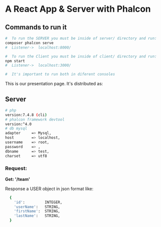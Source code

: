 # A React App & Server with Phalcon

## Commands to run it
``` bash
#  To run the SERVER you must be inside of server/ directory and run:
composer phalcon serve
#  Listener->  localhost:8000/

#  To run the Client you must be inside of client/ directory and run:
npm start
#  Listener->  localhost:3000/

#  It's important to run both in diferent consoles
```

This is our presentation page. It's distributed as:

## Server

``` bash
# php
version:7.4.8 (cli)
# phalcon framework devtool
version:^4.0
# db mysql
adapter     => Mysql,
host        => localhost,
username    => root,
password    => ,
dbname      => test,
charset     => utf8
```

### Request:

**Get: '/team'**

Response a USER object in json format like:
``` bash
  {
    'id':         INTEGER,
    'userName':   STRING,
    'firstName':  STRING,
    'lastName':   STRING,  
  }
```